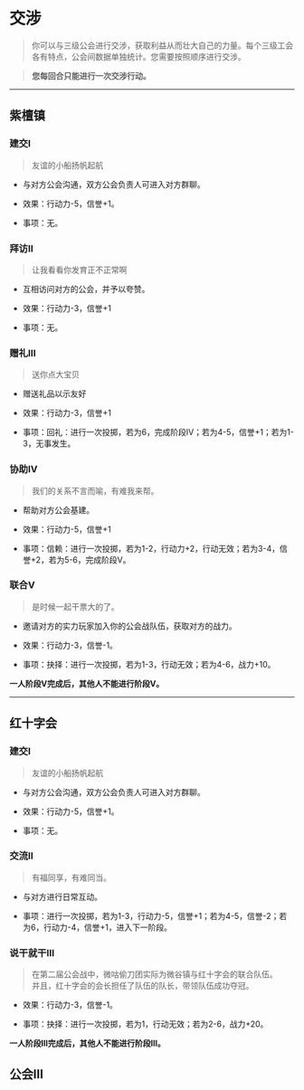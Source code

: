 # 交涉
> 你可以与三级公会进行交涉，获取利益从而壮大自己的力量。每个三级工会各有特点，公会间数据单独统计。您需要按照顺序进行交涉。

> **您每回合只能进行一次交涉行动。**

***

## 紫檀镇  
### 建交Ⅰ  
> 友谊的小船扬帆起航  

+ 与对方公会沟通，双方公会负责人可进入对方群聊。

+ 效果：行动力-5，信誉+1。

+ 事项：无。

### 拜访Ⅱ  
> 让我看看你发育正不正常啊  

+ 互相访问对方的公会，并予以夸赞。

+ 效果：行动力-3，信誉+1

+ 事项：无。

### 赠礼Ⅲ  
> 送你点大宝贝  

+ 赠送礼品以示友好

+ 效果：行动力-3，信誉+1

+ 事项：回礼：进行一次投掷，若为6，完成阶段Ⅳ；若为4-5，信誉+1；若为1-3，无事发生。

### 协助Ⅳ  
> 我们的关系不言而喻，有难我来帮。  

+ 帮助对方公会基建。

+ 效果：行动力-5，信誉+1

+ 事项：信赖：进行一次投掷，若为1-2，行动力+2，行动无效；若为3-4，信誉+2，若为5-6，完成阶段Ⅴ。

### 联合Ⅴ  
> 是时候一起干票大的了。  

+ 邀请对方的实力玩家加入你的公会战队伍，获取对方的战力。

+ 效果：行动力-3，信誉-1。

+ 事项：抉择：进行一次投掷，若为1-3，行动无效；若为4-6，战力+10。

**一人阶段Ⅴ完成后，其他人不能进行阶段Ⅴ。**  

***

## 红十字会  
### 建交Ⅰ  
> 友谊的小船扬帆起航  

+ 与对方公会沟通，双方公会负责人可进入对方群聊。

+ 效果：行动力-5，信誉+1。

+ 事项：无。

### 交流Ⅱ
> 有福同享，有难同当。

+ 与对方进行日常互动。

+ 事项：进行一次投掷，若为1-3，行动力-5，信誉+1；若为4-5，信誉-2；若为6，行动力-4，信誉+1，进入下一阶段。

### 说干就干Ⅲ
> 在第二届公会战中，微咕偷刀团实际为微谷镇与红十字会的联合队伍。  
并且，红十字会的会长担任了队伍的队长，带领队伍成功夺冠。

+ 效果：行动力-3，信誉-1。

+ 事项：抉择：进行一次投掷，若为1，行动无效；若为2-6，战力+20。

**一人阶段Ⅲ完成后，其他人不能进行阶段Ⅲ。**


## 公会Ⅲ



